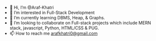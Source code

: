 - 👋 Hi, I’m @Araf-Khatri
- 👀 I’m interested in Full-Stack Development
- 🌱 I’m currently learning DBMS, Heap, & Graphs.
- 💞️ I’m looking to collaborate on Full-stack projects which include MERN stack, javascript, Python, HTML/CSS & PUG.
- 📫 How to reach me arafkhatri0@gmail.com

<!---
Araf-Khatri/Araf-Khatri is a ✨ special ✨ repository because its `README.md` (this file) appears on your GitHub profile.
You can click the Preview link to take a look at your changes.
--->

